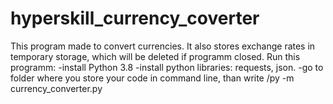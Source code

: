 # hyperskill_currency_coverter
This program made to convert currencies. It also stores exchange rates in temporary storage, which will be deleted if programm closed.
Run this programm:
-install Python 3.8
-install python libraries: requests, json.
-go to folder where you store your code in command line, than write
/py -m currency_converter.py
